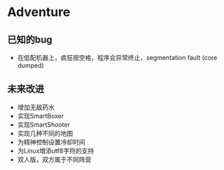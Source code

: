 # Adventure

## 已知的bug

- 在低配机器上，疯狂按空格，程序会异常终止，segmentation fault (core dumped)

## 未来改进

- 增加无敌药水
- 实现SmartBoxer
- 实现SmartShooter
- 实现几种不同的地图
- 为精神控制设置冷却时间
- 为Linux增添utf8字符的支持
- 双人版，双方属于不同阵营


